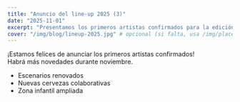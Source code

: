 ```yaml
---
title: "Anuncio del line-up 2025 (3)"
date: "2025-11-01"
excerpt: "Presentamos los primeros artistas confirmados para la edición 2025."
cover: "/img/blog/lineup-2025.jpg" # opcional (si falta, usa /img/placeholder.png)
---
```


¡Estamos felices de anunciar los primeros artistas confirmados!  
Habrá más novedades durante noviembre. 

- Escenarios renovados  
- Nuevas cervezas colaborativas  
- Zona infantil ampliada
